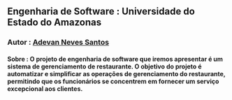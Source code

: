 ## Engenharia de Software : Universidade do Estado do Amazonas 

### Autor : [Adevan Neves Santos](https://www.linkedin.com/in/adevan-neves-santos/)

#### Sobre : O projeto de engenharia de software que iremos apresentar é um sistema de gerenciamento de restaurante. O objetivo do projeto é automatizar e simplificar as operações de gerenciamento do restaurante, permitindo que os funcionários se concentrem em fornecer um serviço excepcional aos clientes.